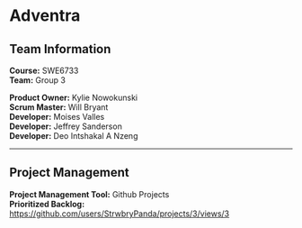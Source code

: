 # Adventra

## Team Information


**Course:** SWE6733  
**Team:** Group 3

**Product Owner:** Kylie Nowokunski  
**Scrum Master:** Will Bryant  
**Developer:** Moises Valles  
**Developer:** Jeffrey Sanderson  
**Developer:** Deo Intshakal A Nzeng  


---
## Project Management

**Project Management Tool:** Github Projects  
**Prioritized Backlog:** https://github.com/users/StrwbryPanda/projects/3/views/3
